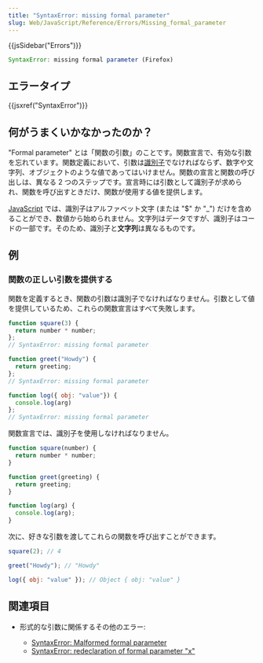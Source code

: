 ```yaml
---
title: "SyntaxError: missing formal parameter"
slug: Web/JavaScript/Reference/Errors/Missing_formal_parameter
---
```


{{jsSidebar("Errors")}}

```js
SyntaxError: missing formal parameter (Firefox)
```

## エラータイプ

{{jsxref("SyntaxError")}}

## 何がうまくいかなかったのか？

"Formal parameter" とは「関数の引数」のことです。関数宣言で、有効な引数を忘れています。関数定義において、引数は[識別子](/ja/docs/Glossary/Identifier)でなければならず、数字や文字列、オブジェクトのような値であってはいけません。関数の宣言と関数の呼び出しは、異なる 2 つのステップです。宣言時には引数として識別子が求められ、関数を呼び出すときだけ、関数が使用する値を提供します。

[JavaScript](/ja/docs/Glossary/JavaScript) では、識別子はアルファベット文字 (または "$" か "\_") だけを含めることができ、数値から始められません。文字列はデータですが、識別子はコードの一部です。そのため、識別子と**文字列**は異なるものです。

## 例

### 関数の正しい引数を提供する

関数を定義するとき、関数の引数は識別子でなければなりません。引数として値を提供しているため、これらの関数宣言はすべて失敗します。

```js example-bad
function square(3) {
  return number * number;
};
// SyntaxError: missing formal parameter

function greet("Howdy") {
  return greeting;
};
// SyntaxError: missing formal parameter

function log({ obj: "value"}) {
  console.log(arg)
};
// SyntaxError: missing formal parameter
```

関数宣言では、識別子を使用しなければなりません。

```js example-good
function square(number) {
  return number * number;
}

function greet(greeting) {
  return greeting;
}

function log(arg) {
  console.log(arg);
}
```

次に、好きな引数を渡してこれらの関数を呼び出すことができます。

```js
square(2); // 4

greet("Howdy"); // "Howdy"

log({ obj: "value" }); // Object { obj: "value" }
```

## 関連項目

- 形式的な引数に関係するその他のエラー:

  - [SyntaxError: Malformed formal parameter](/ja/docs/Web/JavaScript/Reference/Errors/Malformed_formal_parameter)
  - [SyntaxError: redeclaration of formal parameter "x"](/ja/docs/Web/JavaScript/Reference/Errors/Redeclared_parameter)
